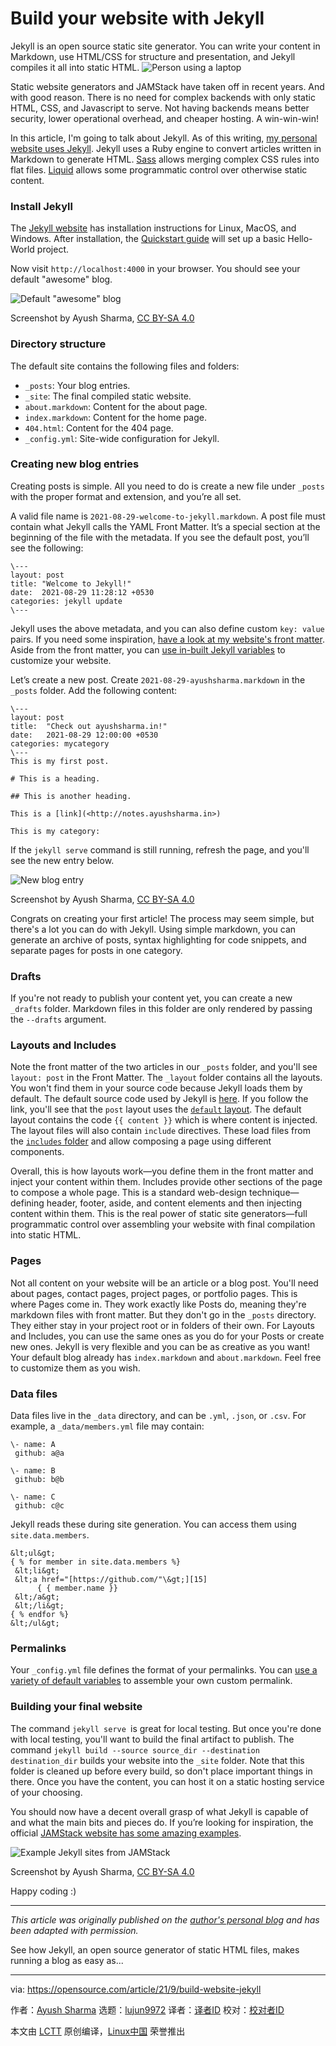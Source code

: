 [#]: subject: "Build your website with Jekyll"
[#]: via: "https://opensource.com/article/21/9/build-website-jekyll"
[#]: author: "Ayush Sharma https://opensource.com/users/ayushsharma"
[#]: collector: "lujun9972"
[#]: translator: " "
[#]: reviewer: " "
[#]: publisher: " "
[#]: url: " "

Build your website with Jekyll
======
Jekyll is an open source static site generator. You can write your
content in Markdown, use HTML/CSS for structure and presentation, and
Jekyll compiles it all into static HTML.
![Person using a laptop][1]

Static website generators and JAMStack have taken off in recent years. And with good reason. There is no need for complex backends with only static HTML, CSS, and Javascript to serve. Not having backends means better security, lower operational overhead, and cheaper hosting. A win-win-win!

In this article, I'm going to talk about Jekyll. As of this writing, [my personal website uses Jekyll][2]. Jekyll uses a Ruby engine to convert articles written in Markdown to generate HTML. [Sass][3] allows merging complex CSS rules into flat files. [Liquid][4] allows some programmatic control over otherwise static content.

### Install Jekyll

The [Jekyll website][5] has installation instructions for Linux, MacOS, and Windows. After installation, the [Quickstart guide][6] will set up a basic Hello-World project.

Now visit `http://localhost:4000` in your browser. You should see your default "awesome" blog.

![Default "awesome" blog][7]

Screenshot by Ayush Sharma, [CC BY-SA 4.0][8]

### Directory structure

The default site contains the following files and folders:

  * `_posts`: Your blog entries.
  * `_site`: The final compiled static website.
  * `about.markdown`: Content for the about page.
  * `index.markdown`: Content for the home page.
  * `404.html`: Content for the 404 page.
  * `_config.yml`: Site-wide configuration for Jekyll.



### Creating new blog entries

Creating posts is simple. All you need to do is create a new file under `_posts` with the proper format and extension, and you’re all set.

A valid file name is `2021-08-29-welcome-to-jekyll.markdown`. A post file must contain what Jekyll calls the YAML Front Matter. It’s a special section at the beginning of the file with the metadata. If you see the default post, you’ll see the following:


```
\---
layout: post
title: "Welcome to Jekyll!"
date:  2021-08-29 11:28:12 +0530
categories: jekyll update
\---
```

Jekyll uses the above metadata, and you can also define custom `key: value` pairs. If you need some inspiration, [have a look at my website's front matter][9]. Aside from the front matter, you can [use in-built Jekyll variables][10] to customize your website.

Let’s create a new post. Create `2021-08-29-ayushsharma.markdown` in the `_posts` folder. Add the following content:


```
\---
layout: post
title:  "Check out ayushsharma.in!"
date:   2021-08-29 12:00:00 +0530
categories: mycategory
\---
This is my first post.

# This is a heading.

## This is another heading.

This is a [link](<http://notes.ayushsharma.in>)

This is my category:
```

If the `jekyll serve` command is still running, refresh the page, and you'll see the new entry below.

![New blog entry][11]

Screenshot by Ayush Sharma, [CC BY-SA 4.0][8]

Congrats on creating your first article! The process may seem simple, but there's a lot you can do with Jekyll. Using simple markdown, you can generate an archive of posts, syntax highlighting for code snippets, and separate pages for posts in one category.

### Drafts

If you're not ready to publish your content yet, you can create a new `_drafts` folder. Markdown files in this folder are only rendered by passing the `--drafts` argument.

### Layouts and Includes

Note the front matter of the two articles in our `_posts` folder, and you'll see `layout: post` in the Front Matter. The `_layout` folder contains all the layouts. You won't find them in your source code because Jekyll loads them by default. The default source code used by Jekyll is [here][12]. If you follow the link, you'll see that the `post` layout uses the [`default` layout][13]. The default layout contains the code `{{ content }}` which is where content is injected. The layout files will also contain `include` directives. These load files from the [`includes` folder][14] and allow composing a page using different components.

Overall, this is how layouts work—you define them in the front matter and inject your content within them. Includes provide other sections of the page to compose a whole page. This is a standard web-design technique—defining header, footer, aside, and content elements and then injecting content within them. This is the real power of static site generators—full programmatic control over assembling your website with final compilation into static HTML.

### Pages

Not all content on your website will be an article or a blog post. You'll need about pages, contact pages, project pages, or portfolio pages. This is where Pages come in. They work exactly like Posts do, meaning they're markdown files with front matter. But they don't go in the `_posts` directory. They either stay in your project root or in folders of their own. For Layouts and Includes, you can use the same ones as you do for your Posts or create new ones. Jekyll is very flexible and you can be as creative as you want! Your default blog already has `index.markdown` and `about.markdown`. Feel free to customize them as you wish.

### Data files

Data files live in the `_data` directory, and can be `.yml`, `.json`, or `.csv`. For example, a `_data/members.yml` file may contain:


```
\- name: A
 github: a@a

\- name: B
 github: b@b

\- name: C
 github: c@c
```

Jekyll reads these during site generation. You can access them using `site.data.members`.


```
&lt;ul&gt;
{ % for member in site.data.members %}
 &lt;li&gt;
 &lt;a href="[https://github.com/"\&gt;][15]
      { { member.name }}
 &lt;/a&gt;
 &lt;/li&gt;
{ % endfor %}
&lt;/ul&gt;
```

### Permalinks

Your `_config.yml` file defines the format of your permalinks. You can [use a variety of default variables][16] to assemble your own custom permalink.

### Building your final website

The command `jekyll serve `is great for local testing. But once you're done with local testing, you'll want to build the final artifact to publish. The command `jekyll build --source source_dir --destination destination_dir` builds your website into the `_site` folder. Note that this folder is cleaned up before every build, so don't place important things in there. Once you have the content, you can host it on a static hosting service of your choosing.

You should now have a decent overall grasp of what Jekyll is capable of and what the main bits and pieces do. If you’re looking for inspiration, the official [JAMStack website has some amazing examples][17].

![Example Jekyll sites from JAMStack][18]

Screenshot by Ayush Sharma, [CC BY-SA 4.0][8]

Happy coding :)

* * *

_This article was originally published on the [author's personal blog][19] and has been adapted with permission._

See how Jekyll, an open source generator of static HTML files, makes running a blog as easy as...

--------------------------------------------------------------------------------

via: https://opensource.com/article/21/9/build-website-jekyll

作者：[Ayush Sharma][a]
选题：[lujun9972][b]
译者：[译者ID](https://github.com/译者ID)
校对：[校对者ID](https://github.com/校对者ID)

本文由 [LCTT](https://github.com/LCTT/TranslateProject) 原创编译，[Linux中国](https://linux.cn/) 荣誉推出

[a]: https://opensource.com/users/ayushsharma
[b]: https://github.com/lujun9972
[1]: https://opensource.com/sites/default/files/styles/image-full-size/public/lead-images/laptop_screen_desk_work_chat_text.png?itok=UXqIDRDD (Person using a laptop)
[2]: https://gitlab.com/ayush-sharma/ayushsharma-in
[3]: https://sass-lang.com/
[4]: https://shopify.github.io/liquid/
[5]: https://jekyllrb.com/docs/installation/
[6]: https://jekyllrb.com/docs/
[7]: https://opensource.com/sites/default/files/uploads/2016-08-15-introduction-to-jekyll-welcome-to-jekyll.png (Default "awesome" blog)
[8]: https://creativecommons.org/licenses/by-sa/4.0/
[9]: https://gitlab.com/ayush-sharma/ayushsharma-in/-/blob/2.0/_posts/2021-07-15-the-evolution-of-ayushsharma-in.md
[10]: https://jekyllrb.com/docs/variables/
[11]: https://opensource.com/sites/default/files/uploads/2016-08-15-introduction-to-jekyll-new-article.png (New blog entry)
[12]: https://github.com/jekyll/minima/blob/master/_layouts/post.html
[13]: https://github.com/jekyll/minima/blob/master/_layouts/default.html#L12
[14]: https://github.com/jekyll/minima/tree/master/_includes
[15]: https://github.com/"\>
[16]: https://jekyllrb.com/docs/permalinks/
[17]: https://jamstack.org/examples/
[18]: https://opensource.com/sites/default/files/uploads/2016-08-15-introduction-to-jekyll-jamstack-examples.png (Example Jekyll sites from JAMStack)
[19]: https://notes.ayushsharma.in/2021/08/introduction-to-jekyll
